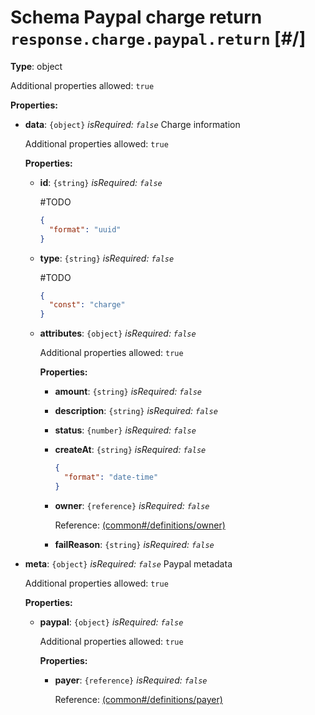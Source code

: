 # Schema Paypal charge return `response.charge.paypal.return`  [#/]


**Type**: object





Additional properties allowed: `true`


**Properties:**


 - **data**: `{object}` *isRequired: `false`* Charge information
    
    <a name="/properties/data"/>
    
    
    
    
    
    Additional properties allowed: `true`
    
    
    **Properties:**
    
    
     - **id**: `{string}` *isRequired: `false`* 
        
        #TODO
        
        ```json
        {
          "format": "uuid"
        }
        ```
        
     - **type**: `{string}` *isRequired: `false`* 
        
        #TODO
        
        ```json
        {
          "const": "charge"
        }
        ```
        
     - **attributes**: `{object}` *isRequired: `false`* 
        
        <a name="/properties/data/properties/attributes"/>
        
        
        
        
        
        Additional properties allowed: `true`
        
        
        **Properties:**
        
        
         - **amount**: `{string}` *isRequired: `false`* 
         - **description**: `{string}` *isRequired: `false`* 
         - **status**: `{number}` *isRequired: `false`* 
         - **createAt**: `{string}` *isRequired: `false`* 
            ```json
            {
              "format": "date-time"
            }
            ```
            
         - **owner**: `{reference}` *isRequired: `false`* 
            
            Reference: <a href="common.md#/definitions/owner">  (common#/definitions/owner)</a>
            
         - **failReason**: `{string}` *isRequired: `false`* 
        
    
 - **meta**: `{object}` *isRequired: `false`* Paypal metadata
    
    <a name="/properties/meta"/>
    
    
    
    
    
    Additional properties allowed: `true`
    
    
    **Properties:**
    
    
     - **paypal**: `{object}` *isRequired: `false`* 
        
        <a name="/properties/meta/properties/paypal"/>
        
        
        
        
        
        Additional properties allowed: `true`
        
        
        **Properties:**
        
        
         - **payer**: `{reference}` *isRequired: `false`* 
            
            Reference: <a href="common.md#/definitions/payer">  (common#/definitions/payer)</a>
            
        
    

